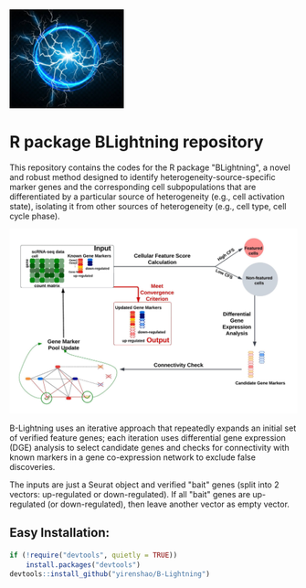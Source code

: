 <img src="https://github.com/yirenshao/B-Lightning/blob/master/blightning.jpg?raw=true" width="200">
  
# R package BLightning repository
  
  
This repository contains the codes for the R package "BLightning", a novel and robust method designed to identify
heterogeneity-source-specific marker genes and the corresponding cell subpopulations that
are differentiated by a particular source of heterogeneity (e.g., cell activation state), isolating
it from other sources of heterogeneity (e.g., cell type, cell cycle phase).
   
<img src="https://github.com/yirenshao/B-Lightning/blob/master/blightning_workflow.jpeg?raw=true">

  
B-Lightning uses an iterative approach that repeatedly expands an initial set of verified feature genes; each iteration
uses differential gene expression (DGE) analysis to select candidate genes and checks
for connectivity with known markers in a gene co-expression network to exclude false discoveries.
  
The inputs are just a Seurat object and verified "bait" genes (split into 2 vectors: up-regulated or down-regulated). If all "bait" genes are up-regulated (or down-regulated), then leave another vector as empty vector.
  

## Easy Installation:
  
```R
if (!require("devtools", quietly = TRUE))
    install.packages("devtools")
devtools::install_github("yirenshao/B-Lightning")
```
